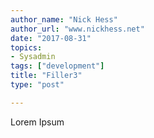 ```yaml
---
author_name: "Nick Hess"
author_url: "www.nickhess.net"
date: "2017-08-31"
topics: 
- Sysadmin
tags: ["development"]
title: "Filler3"
type: "post"

---
```


<p>Lorem Ipsum</p>

<!--more-->